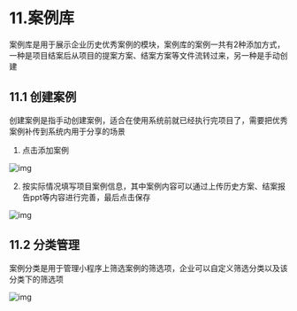 # 11.案例库

案例库是用于展示企业历史优秀案例的模块，案例库的案例一共有2种添加方式，一种是项目结案后从项目的提案方案、结案方案等文件流转过来，另一种是手动创建

## 11.1 创建案例

创建案例是指手动创建案例，适合在使用系统前就已经执行完项目了，需要把优秀案例补传到系统内用于分享的场景

1. 点击添加案例

![img](https://dm-1303208826.cos.ap-guangzhou.myqcloud.com/chm/11/1.png)

2. 按实际情况填写项目案例信息，其中案例内容可以通过上传历史方案、结案报告ppt等内容进行完善，最后点击保存

![img](https://dm-1303208826.cos.ap-guangzhou.myqcloud.com/chm/11/2.png)

## 11.2 分类管理

案例分类是用于管理小程序上筛选案例的筛选项，企业可以自定义筛选分类以及该分类下的筛选项

![img](https://dm-1303208826.cos.ap-guangzhou.myqcloud.com/chm/11/3.png)